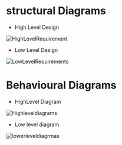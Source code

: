 
# structural Diagrams 

  * High Level Design

![HighLevelRequirement](https://user-images.githubusercontent.com/82767035/153707160-462a0b2f-5879-4112-8fa8-692fb18d9737.PNG)

  * Low Level Design

![LowLevelRequirements](https://user-images.githubusercontent.com/82767035/152648503-3d12a987-51d8-4dd2-8faa-88763fefce14.PNG)

# Behavioural Diagrams

  * HighLevel Diagram 

  ![Highleveldiagrams](https://user-images.githubusercontent.com/82767035/152861414-676189c7-0381-4016-a4c4-0de553a15fd8.PNG)


  * Low level diagram

  ![lowerleveldiagrmas](https://user-images.githubusercontent.com/82767035/152867935-7ed111d4-cff7-4f4a-86c3-60b72db12633.PNG)
